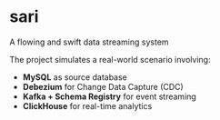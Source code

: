 # sari
A flowing and swift data streaming system 


The project simulates a real-world scenario involving:
- **MySQL** as source database
- **Debezium** for Change Data Capture (CDC)
- **Kafka + Schema Registry** for event streaming
- **ClickHouse** for real-time analytics